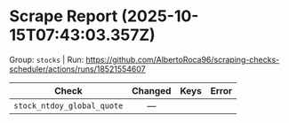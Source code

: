 # Scrape Report (2025-10-15T07:43:03.357Z)

Group: `stocks`  |  Run: https://github.com/AlbertoRoca96/scraping-checks-scheduler/actions/runs/18521554607

| Check | Changed | Keys | Error |
|---|:---:|:--|:--|
| `stock_ntdoy_global_quote` | — |  |  |
